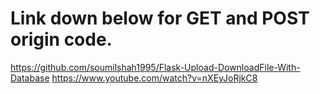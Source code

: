 # Link down below for GET and POST origin code.
https://github.com/soumilshah1995/Flask-Upload-DownloadFile-With-Database
https://www.youtube.com/watch?v=nXEyJoRjkC8
